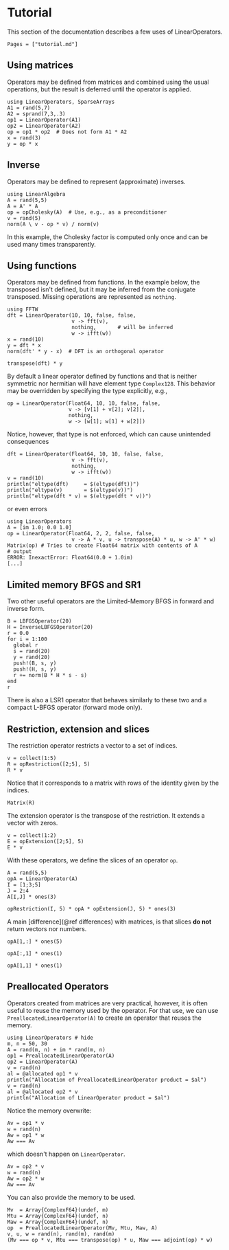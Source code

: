 # Tutorial

This section of the documentation describes a few uses of LinearOperators.

```@contents
Pages = ["tutorial.md"]
```

## Using matrices

Operators may be defined from matrices and combined using the usual operations, but the result is deferred until the operator is applied.

```@example ex1
using LinearOperators, SparseArrays
A1 = rand(5,7)
A2 = sprand(7,3,.3)
op1 = LinearOperator(A1)
op2 = LinearOperator(A2)
op = op1 * op2  # Does not form A1 * A2
x = rand(3)
y = op * x
```

## Inverse

Operators may be defined to represent (approximate) inverses.

```@example ex1
using LinearAlgebra
A = rand(5,5)
A = A' * A
op = opCholesky(A)  # Use, e.g., as a preconditioner
v = rand(5)
norm(A \ v - op * v) / norm(v)
```
In this example, the Cholesky factor is computed only once and can be used many times transparently.

## Using functions

Operators may be defined from functions. In the example below, the transposed
isn't defined, but it may be inferred from the conjugate transposed. Missing
operations are represented as `nothing`.

```@example ex1
using FFTW
dft = LinearOperator(10, 10, false, false,
                     v -> fft(v),
                     nothing,       # will be inferred
                     w -> ifft(w))
x = rand(10)
y = dft * x
norm(dft' * y - x)  # DFT is an orthogonal operator
```
```@example ex1
transpose(dft) * y
```

By default a linear operator defined by functions and that is neither symmetric
nor hermitian will have element type `Complex128`.
This behavior may be overridden by specifying the type explicitly, e.g.,
```@example ex1
op = LinearOperator(Float64, 10, 10, false, false,
                    v -> [v[1] + v[2]; v[2]],
                    nothing,
                    w -> [w[1]; w[1] + w[2]])
```
Notice, however, that type is not enforced, which can cause unintended consequences
```@example ex1
dft = LinearOperator(Float64, 10, 10, false, false,
                     v -> fft(v),
                     nothing,
                     w -> ifft(w))
v = rand(10)
println("eltype(dft)     = $(eltype(dft))")
println("eltype(v)       = $(eltype(v))")
println("eltype(dft * v) = $(eltype(dft * v))")
```
or even errors
```jldoctest
using LinearOperators
A = [im 1.0; 0.0 1.0]
op = LinearOperator(Float64, 2, 2, false, false,
                     v -> A * v, u -> transpose(A) * u, w -> A' * w)
Matrix(op) # Tries to create Float64 matrix with contents of A
# output
ERROR: InexactError: Float64(0.0 + 1.0im)
[...]
```
## Limited memory BFGS and SR1

Two other useful operators are the Limited-Memory BFGS in forward and inverse form.

```@example ex1
B = LBFGSOperator(20)
H = InverseLBFGSOperator(20)
r = 0.0
for i = 1:100
  global r
  s = rand(20)
  y = rand(20)
  push!(B, s, y)
  push!(H, s, y)
  r += norm(B * H * s - s)
end
r
```

There is also a LSR1 operator that behaves similarly to these two and a compact L-BFGS operator (forward mode only).

## Restriction, extension and slices

The restriction operator restricts a vector to a set of indices.
```@example ex1
v = collect(1:5)
R = opRestriction([2;5], 5)
R * v
```
Notice that it corresponds to a matrix with rows of the identity given by the
indices.
```@example ex1
Matrix(R)
```

The extension operator is the transpose of the restriction. It extends a vector
with zeros.
```@example ex1
v = collect(1:2)
E = opExtension([2;5], 5)
E * v
```

With these operators, we define the slices of an operator `op`.
```@example ex1
A = rand(5,5)
opA = LinearOperator(A)
I = [1;3;5]
J = 2:4
A[I,J] * ones(3)
```

```@example ex1
opRestriction(I, 5) * opA * opExtension(J, 5) * ones(3)
```

A main [difference](@ref differences) with matrices, is that slices **do not** return vectors nor
numbers.
```@example ex1
opA[1,:] * ones(5)
```
```@example ex1
opA[:,1] * ones(1)
```
```@example ex1
opA[1,1] * ones(1)
```

## Preallocated Operators

Operators created from matrices are very practical, however, it is often useful to reuse
the memory used by the operator. For that use, we can use
`PreallocatedLinearOperator(A)` to create an operator that reuses the memory.

```@example ex2
using LinearOperators # hide
m, n = 50, 30
A = rand(m, n) + im * rand(m, n)
op1 = PreallocatedLinearOperator(A)
op2 = LinearOperator(A)
v = rand(n)
al = @allocated op1 * v
println("Allocation of PreallocatedLinearOperator product = $al")
v = rand(n)
al = @allocated op2 * v
println("Allocation of LinearOperator product = $al")
```
Notice the memory overwrite:
```@example ex2
Av = op1 * v
w = rand(n)
Aw = op1 * w
Aw === Av
```
which doesn't happen on `LinearOperator`.
```@example ex2
Av = op2 * v
w = rand(n)
Aw = op2 * w
Aw === Av
```

You can also provide the memory to be used.
```@example ex2
Mv  = Array{ComplexF64}(undef, m)
Mtu = Array{ComplexF64}(undef, n)
Maw = Array{ComplexF64}(undef, n)
op  = PreallocatedLinearOperator(Mv, Mtu, Maw, A)
v, u, w = rand(n), rand(m), rand(m)
(Mv === op * v, Mtu === transpose(op) * u, Maw === adjoint(op) * w)
```
